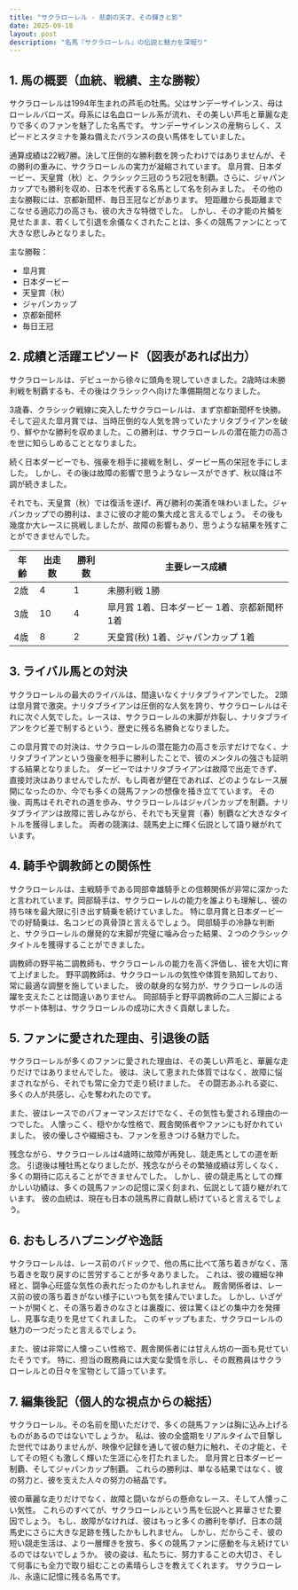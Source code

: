 ```yaml
---
title: "サクラローレル - 悲劇の天才、その輝きと影"
date: 2025-09-18
layout: post
description: "名馬『サクラローレル』の伝説と魅力を深堀り"
---
```


## 1. 馬の概要（血統、戦績、主な勝鞍）

サクラローレルは1994年生まれの芦毛の牡馬。父はサンデーサイレンス、母はローレルバローズ。母系には名血ローレル系が流れ、その美しい芦毛と華麗な走りで多くのファンを魅了した名馬です。  サンデーサイレンスの産駒らしく、スピードとスタミナを兼ね備えたバランスの良い馬体をしていました。

通算成績は22戦7勝。決して圧倒的な勝利数を誇ったわけではありませんが、その勝利の重みに、サクラローレルの実力が凝縮されています。  皐月賞、日本ダービー、天皇賞（秋）と、クラシック三冠のうち2冠を制覇。さらに、ジャパンカップでも勝利を収め、日本を代表する名馬として名を刻みました。  その他の主な勝鞍には、京都新聞杯、毎日王冠などがあります。  短距離から長距離までこなせる適応力の高さも、彼の大きな特徴でした。  しかし、その才能の片鱗を見せたまま、若くして引退を余儀なくされたことは、多くの競馬ファンにとって大きな悲しみとなりました。

主な勝鞍：

* 皐月賞
* 日本ダービー
* 天皇賞（秋）
* ジャパンカップ
* 京都新聞杯
* 毎日王冠


## 2. 成績と活躍エピソード（図表があれば出力）

サクラローレルは、デビューから徐々に頭角を現していきました。2歳時は未勝利戦を制覇するも、その後はクラシックへ向けた準備期間となりました。

3歳春、クラシック戦線に突入したサクラローレルは、まず京都新聞杯を快勝。そして迎えた皐月賞では、当時圧倒的な人気を誇っていたナリタブライアンを破り、鮮やかな勝利を収めました。この勝利は、サクラローレルの潜在能力の高さを世に知らしめることとなりました。

続く日本ダービーでも、強豪を相手に接戦を制し、ダービー馬の栄冠を手にしました。  しかし、その後は故障の影響で思うようなレースができず、秋以降は不調が続きました。

それでも、天皇賞（秋）では復活を遂げ、再び勝利の美酒を味わいました。ジャパンカップでの勝利は、まさに彼の才能の集大成と言えるでしょう。  その後も幾度か大レースに挑戦しましたが、故障の影響もあり、思うような結果を残すことができませんでした。

| 年齢 | 出走数 | 勝利数 | 主要レース成績 |
|---|---|---|---|
| 2歳 | 4 | 1 | 未勝利戦 1勝 |
| 3歳 | 10 | 4 | 皐月賞 1着、日本ダービー 1着、京都新聞杯 1着 |
| 4歳 | 8 | 2 | 天皇賞(秋) 1着、ジャパンカップ 1着 |


## 3. ライバル馬との対決

サクラローレルの最大のライバルは、間違いなくナリタブライアンでした。  2頭は皐月賞で激突。ナリタブライアンは圧倒的な人気を誇り、サクラローレルはそれに次ぐ人気でした。レースは、サクラローレルの末脚が炸裂し、ナリタブライアンをクビ差で制するという、歴史に残る名勝負となりました。

この皐月賞での対決は、サクラローレルの潜在能力の高さを示すだけでなく、ナリタブライアンという強豪を相手に勝利したことで、彼のメンタルの強さも証明する結果となりました。  ダービーではナリタブライアンは故障で出走できず、直接対決はありませんでしたが、もし両者が健在であれば、どのようなレース展開になったのか、今でも多くの競馬ファンの想像を掻き立てています。  その後、両馬はそれぞれの道を歩み、サクラローレルはジャパンカップを制覇。ナリタブライアンは故障に苦しみながら、それでも天皇賞（春）制覇など大きなタイトルを獲得しました。  両者の競演は、競馬史上に輝く伝説として語り継がれています。


## 4. 騎手や調教師との関係性

サクラローレルは、主戦騎手である岡部幸雄騎手との信頼関係が非常に深かったと言われています。岡部騎手は、サクラローレルの能力を誰よりも理解し、彼の持ち味を最大限に引き出す騎乗を続けていました。  特に皐月賞と日本ダービーでの好騎乗は、名コンビの真骨頂と言えるでしょう。  岡部騎手の冷静な判断と、サクラローレルの爆発的な末脚が完璧に噛み合った結果、２つのクラシックタイトルを獲得することができました。

調教師の野平祐二調教師も、サクラローレルの能力を高く評価し、彼を大切に育て上げました。  野平調教師は、サクラローレルの気性や体質を熟知しており、常に最適な調整を施していました。  彼の献身的な努力が、サクラローレルの活躍を支えたことは間違いありません。  岡部騎手と野平調教師の二人三脚によるサポート体制は、サクラローレルの成功に大きく貢献しました。


## 5. ファンに愛された理由、引退後の話

サクラローレルが多くのファンに愛された理由は、その美しい芦毛と、華麗な走りだけではありませんでした。  彼は、決して恵まれた体質ではなく、故障に悩まされながら、それでも常に全力で走り続けました。  その闘志あふれる姿に、多くの人が共感し、心を奪われたのです。

また、彼はレースでのパフォーマンスだけでなく、その気性も愛される理由の一つでした。  人懐っこく、穏やかな性格で、厩舎関係者やファンにも好かれていました。  彼の優しさや繊細さも、ファンを惹きつける魅力でした。

残念ながら、サクラローレルは4歳時に故障が再発し、競走馬としての道を断念。  引退後は種牡馬となりましたが、残念ながらその繁殖成績は芳しくなく、多くの期待に応えることができませんでした。  しかし、彼の競走馬としての輝かしい功績は、多くの競馬ファンの記憶に深く刻まれ、伝説として語り継がれています。  彼の血統は、現在も日本の競馬界に貢献し続けていると言えるでしょう。


## 6. おもしろハプニングや逸話

サクラローレルは、レース前のパドックで、他の馬に比べて落ち着きがなく、落ち着きを取り戻すのに苦労することが多々ありました。  これは、彼の繊細な神経と、闘争心旺盛な気性の表れだったのかもしれません。  厩舎関係者は、レース前の彼の落ち着きがない様子にいつも気を揉んでいました。  しかし、いざゲートが開くと、その落ち着きのなさとは裏腹に、彼は驚くほどの集中力を発揮し、見事な走りを見せてくれました。  このギャップもまた、サクラローレルの魅力の一つだったと言えるでしょう。

また、彼は非常に人懐っこい性格で、厩舎関係者には甘えん坊の一面も見せていたそうです。  特に、担当の厩務員には大変な愛情を示し、その厩務員はサクラローレルとの日々を宝物として語っています。


## 7. 編集後記（個人的な視点からの総括）

サクラローレル。その名前を聞いただけで、多くの競馬ファンは胸に込み上げるものがあるのではないでしょうか。  私は、彼の全盛期をリアルタイムで目撃した世代ではありませんが、映像や記録を通して彼の魅力に触れ、その才能と、そしてその短くも激しく輝いた生涯に心を打たれました。  皐月賞と日本ダービー制覇、そしてジャパンカップ制覇。  これらの勝利は、単なる結果ではなく、彼の努力と、彼を支えた人々の努力の結晶です。

彼の華麗な走りだけでなく、故障と闘いながらの懸命なレース、そして人懐っこい気性。  これらのすべてが、サクラローレルという馬を伝説へと昇華させた要因でしょう。  もし、故障がなければ、彼はもっと多くの勝利を挙げ、日本の競馬史にさらに大きな足跡を残したかもしれません。  しかし、だからこそ、彼の短い競走生活は、より一層輝きを放ち、多くの競馬ファンに感動を与え続けているのではないでしょうか。  彼の姿は、私たちに、努力することの大切さ、そして何事にも全力で取り組むことの素晴らしさを教えてくれます。  サクラローレル、永遠に記憶に残る名馬です。
